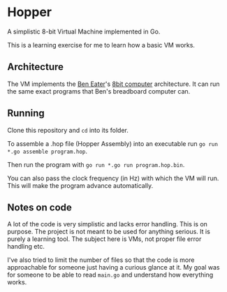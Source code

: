 # Hopper
A simplistic 8-bit Virtual Machine implemented in Go.

This is a learning exercise for me to learn how a basic VM works.

## Architecture
The VM implements the [Ben Eater](https://eater.net/)'s [8bit computer](https://eater.net/8bit) 
architecture. It can run the same exact programs that Ben's breadboard computer can.

## Running
Clone this repository and `cd` into its folder.

To assemble a .hop file (Hopper Assembly) into an executable run `go run *.go assemble program.hop`.

Then run the program with `go run *.go run program.hop.bin`. 

You can also pass the clock frequency (in Hz) with which the VM will run. This will make the program
advance automatically.

## Notes on code
A lot of the code is very simplistic and lacks error handling. This is on purpose. The project is
not meant to be used for anything serious. It is purely a learning tool. The subject here is VMs,
not proper file error handling etc.

I've also tried to limit the number of files so that the code is more approachable for someone just
having a curious glance at it. My goal was for someone to be able to read `main.go` and understand
how everything works.
